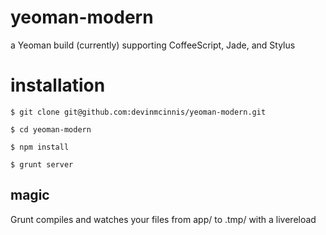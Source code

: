 yeoman-modern
=============

a Yeoman build (currently) supporting CoffeeScript, Jade, and Stylus

# installation

```
$ git clone git@github.com:devinmcinnis/yeoman-modern.git

$ cd yeoman-modern

$ npm install

$ grunt server
```

## magic

Grunt compiles and watches your files from app/ to .tmp/ with a livereload